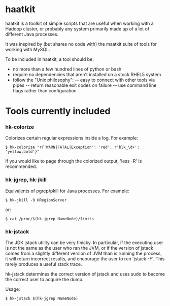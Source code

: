haatkit
=======

haatkit is a toolkit of simple scripts that are useful when working with a
Hadoop cluster, or probably any system primarily made up of a lot of different
Java processes.

It was inspired by (but shares no code with) the maatkit suite of tools for
working with MySQL.

To be included in haatkit, a tool should be:
- no more than a few hundred lines of python or bash
- require no dependencies that aren't installed on a stock RHEL5 system
- follow the "Unix philosophy":
-- easy to connect with other tools via pipes
-- return reasonable exit codes on failure
-- use command line flags rather than configuration


Tools currently included
=========================


### hk-colorize

Colorizes certain regular expressions inside a log. For example:

    $ hk-colorize "r{'WARN|FATAL|Exception': 'red', r'blk_\d+': 'yellow,bold'}"

If you would like to page through the colorized output, 'less -R' is recommended.

### hk-jgrep, hk-jkill

Equivalents of pgrep/pkill for Java processes. For example:

    $ hk-jkill -9 HRegionServer

or:

    $ cat /proc/$(hk-jgrep NameNode)/limits

### hk-jstack

The JDK jstack utility can be very finicky. In particular, if the executing
user is not the same as the user who ran the JVM, or if the version of jstack
comes from a slightly different version of JVM than is running the process,
it will return incorrect results, and encourage the user to run 'jstack -F'.
This rarely produces a useful stack trace.

hk-jstack determines the correct version of jstack and uses sudo to become
the correct user to acquire the dump.

Usage:

    $ hk-jstack $(hk-jgrep NameNode)

